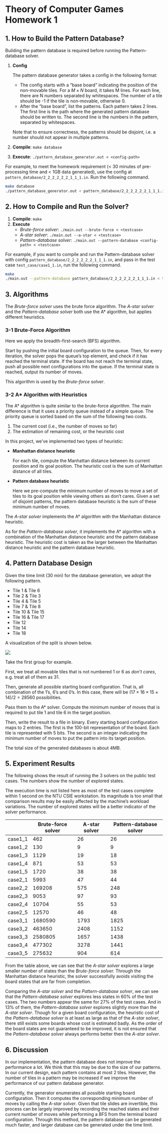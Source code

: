 # Theory of Computer Games Homework 1

## 1. How to Build the Pattern Database?

Building the pattern database is required before running the Pattern-database solver.

1. **Config**
    
    The pattern database generator takes a config in the following format:
    
    - The config starts with a “base board” indicating the position of the non-movable tiles. For a $M \times N$ board, it takes M lines. For each line, there are N numbers separated by whitespaces. The number of a tile should be -1 if the tile is non-movable, otherwise 0.
    - After the “base board”, list the patterns. Each pattern takes 2 lines. The first line is the path where the generated pattern database should be written to. The second line is the numbers in the pattern, separated by whitespaces.
    
    Note that to ensure correctness, the patterns should be disjoint, i.e. a number should not appear in multiple patterns.
    
2. **Compile**: `make database`
3. **Execute**: `./pattern_database_generator.out < <config-path>`

For example, to meet the homework requirement (< 30 minutes of pre-processing time and < 1GB data generated), use the config at `pattern_database/2_2_2_2_2_2_1_1_1.in`. Run the following command.

```bash
make database
./pattern_database_generator.out < pattern_database/2_2_2_2_2_2_1_1_1.in
```

## 2. How to Compile and Run the Solver?

1. **Compile**: `make`
2. **Execute**
    - *Brute-force solver*: `./main.out --brute-force < <testcase>`
    - *A-star solver*: `./main.out --a-star < <testcase>`
    - *Pattern-database solver*: `./main.out --pattern-database <config-path> < <testcase>`

For example, if you want to compile and run the Pattern-database solver with config `pattern_database/2_2_2_2_2_2_1_1_1.in`, and pass in the test case `test_case/case1_1.in`, run the following command.

```bash
make
./main.out --pattern-database pattern_database/2_2_2_2_2_2_1_1_1.in < test_case/case1_1.in
```

## 3. Algorithms

The *Brute-force solver* uses the brute force algorithm. The *A-star solver* and the *Pattern-database solver* both use the A* algorithm, but applies different heuristics.

### 3-1 Brute-Force Algorithm

Here we apply the breadth-first-search (BFS) algorithm.

Start by pushing the initial board configuration to the queue. Then, for every iteration, the solver pops the queue’s top element, and check if it has reached the terminal state. If the board has not reach the terminal state, push all possible next configurations into the queue. If the terminal state is reached, output its number of moves.

This algorithm is used by the *Brute-force solver*.

### 3-2 A* Algorithm with Heuristics

The A* algorithm is quite similar to the brute-force algorithm. The main difference is that it uses a priority queue instead of a simple queue. The priority queue is sorted based on the sum of the following two costs.

1. The current cost (i.e., the number of moves so far)
2. The estimation of remaining cost, or the heuristic cost

In this project, we’ve implemented two types of heuristic:

- **Manhattan distance heuristic**
    
    For each tile, compute the Manhattan distance between its current position and its goal position. The heuristic cost is the sum of Manhattan distance of all tiles.
    
- **Pattern database heuristic**
    
    Here we pre-compute the minimum number of moves to move a set of tiles to its goal position while viewing others as don’t cares. Given a set of disjoint patterns, the pattern database heuristic is the sum of these minimum number of moves.
    

The *A-star solver* implements the A* algorithm with the Manhattan distance heuristic.

As for the *Pattern-database solver*, it implements the A* algorithm with a combination of the Manhattan distance heuristic and the pattern database heuristic. The heuristic cost is taken as the larger between the Manhattan distance heuristic and the pattern database heuristic.

## 4. Pattern Database Design

Given the time limit (30 min) for the database generation, we adopt the following pattern.

- Tile 1 & Tile 6
- Tile 2 & Tile 3
- Tile 4 & Tile 5
- Tile 7 & Tile 8
- Tile 10 & Tile 15
- Tile 16 & Tile 17
- Tile 12
- Tile 14
- Tile 18

A visualization of the split is shown below.

![](https://i.imgur.com/qRlsUCA.png)

Take the first group for example.

First, we treat all movable tiles that is not numbered 1 or 6 as *don’t cares*, e.g. treat all of them as 31.

Then, generate all possible starting board configuration. That is, all combination of the 1’s, 6’s and 0’s. In this case, there will be $(17 \times 16 \times 15 \times 14) / 2 = 28560$ possibilities.

Pass them to the A* solver. Compute the minimum number of moves that is required to put tile 1 and tile 6 in the target position.

Then, write the result to a file in binary. Every starting board configuration maps to 2 entries. The first is the 100-bit representation of the board. Each tile is represented with 5 bits. The second is an integer indicating the minimum number of moves to put the pattern into its target position.

The total size of the generated databases is about 4MB.

## 5. Experiment Results

The following shows the result of running the 3 solvers on the public test cases. The numbers show the number of explored states.

The execution time is not listed here as most of the test cases complete within 1 second on the NTU CSIE workstation. Its magnitude is too small that comparison results may be easily affected by the machine’s workload variations. The number of explored states will be a better indicator of the solver performance.

|  | Brute-force solver | A-star solver | Pattern-database solver |
| --- | --- | --- | --- |
| case1_1 | 462 | 26 | 26 |
| case1_2 | 130 | 9 | 9 |
| case1_3 | 1129 | 19 | 18 |
| case1_4 | 871 | 53 | 53 |
| case1_5 | 1720 | 38 | 38 |
| case2_1 | 5993 | 47 | 44 |
| case2_2 | 169208 | 575 | 248 |
| case2_3 | 9053 | 97 | 93 |
| case2_4 | 10704 | 55 | 53 |
| case2_5 | 12570 | 46 | 48 |
| case3_1 | 1680590 | 1793 | 1825 |
| case3_2 | 463650 | 2408 | 1152 |
| case3_3 | 2580805 | 1657 | 1438 |
| case3_4 | 477302 | 3278 | 1441 |
| case3_5 | 275632 | 904 | 614 |

From the table above, we can see that the *A-star solver* explores a large smaller number of states than the *Brute-force solver.* Through the Manhattan distance heuristic, the solver successfully avoids visiting the board states that are far from completion.

Comparing the *A-star solver* and the *Pattern-database solver*, we can see that the *Pattern-database solver* explores less states in 60% of the test cases. The two numbers appear the same for 27% of the test cases. And in 13% of them, the *Pattern-database solver* explores slightly more than the *A-star solver*. Though for a given board configuration, the heuristic cost of the *Pattern-database solver* is at least as large as that of the *A-star solver*, there still exists some boards whose cost is estimated badly. As the order of the board states are not guaranteed to be improved, it is not ensured that the *Pattern-database solver* always performs better then the *A-star solver*.

## 6. Discussion

In our implementation, the pattern database does not improve the performance a lot. We think that this may be due to the size of our patterns. In our current design, each pattern contains at most 2 tiles. However, the number of tiles in a pattern may be increased if we improve the performance of our pattern database generator.

Currently, the generator enumerates all possible starting board configuration. Then it computes the corresponding minimum number of moves by calling the *A-star solver*. Given that tile slides are invertible, this process can be largely improved by recording the reached states and their current number of moves while performing a BFS from the terminal board configuration. Through this method, the pattern database can be generated much faster, and larger database can be generated under the time limit.
